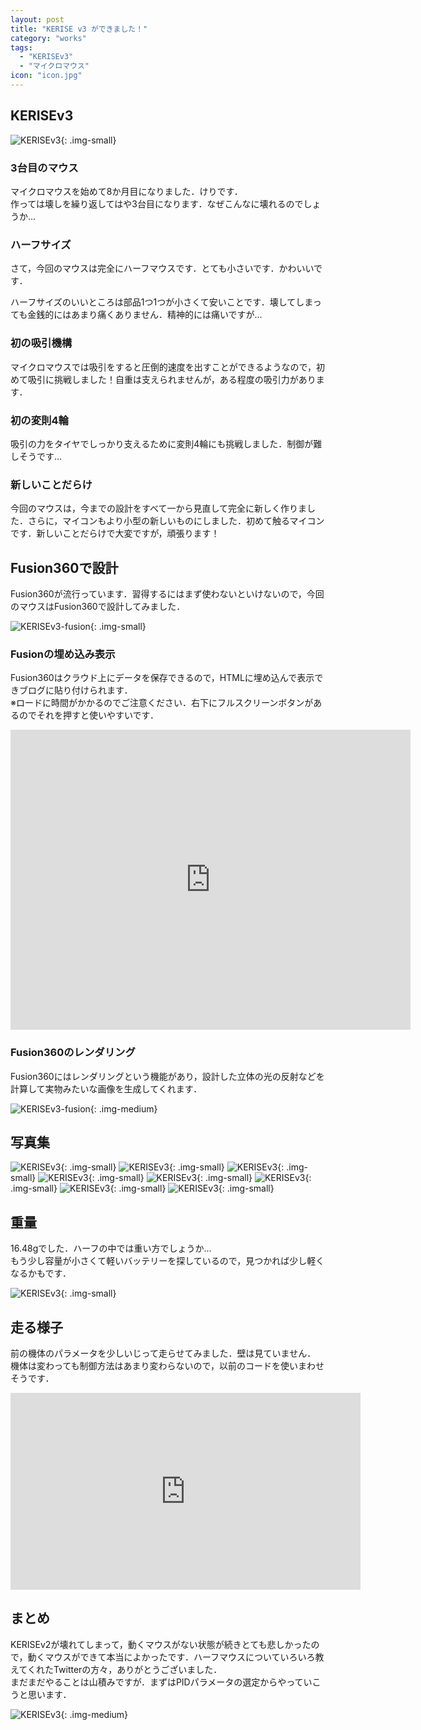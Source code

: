 ```yaml
---
layout: post
title: "KERISE v3 ができました！"
category: "works"
tags:
  - "KERISEv3"
  - "マイクロマウス"
icon: "icon.jpg"
---
```


## KERISEv3

![KERISEv3](kerisev3-front-side.jpg){: .img-small}

### 3台目のマウス

マイクロマウスを始めて8か月目になりました．けりです．  
作っては壊しを繰り返してはや3台目になります．なぜこんなに壊れるのでしょうか...

### ハーフサイズ

さて，今回のマウスは完全にハーフマウスです．とても小さいです．かわいいです．

ハーフサイズのいいところは部品1つ1つが小さくて安いことです．壊してしまっても金銭的にはあまり痛くありません．精神的には痛いですが...

### 初の吸引機構

マイクロマウスでは吸引をすると圧倒的速度を出すことができるようなので，初めて吸引に挑戦しました！自重は支えられませんが，ある程度の吸引力があります．

### 初の変則4輪

吸引の力をタイヤでしっかり支えるために変則4輪にも挑戦しました．制御が難しそうです...

### 新しいことだらけ

今回のマウスは，今までの設計をすべて一から見直して完全に新しく作りました．さらに，マイコンもより小型の新しいものにしました．初めて触るマイコンです．新しいことだらけで大変ですが，頑張ります！

## Fusion360で設計

Fusion360が流行っています．習得するにはまず使わないといけないので，今回のマウスはFusion360で設計してみました．

![KERISEv3-fusion](kerisev3-fusion.png){: .img-small}

### Fusionの埋め込み表示

Fusion360はクラウド上にデータを保存できるので，HTMLに埋め込んで表示できブログに貼り付けられます．  
※ロードに時間がかかるのでご注意ください．右下にフルスクリーンボタンがあるのでそれを押すと使いやすいです．

<div class="fusion">
<iframe src="https://myhub.autodesk360.com/ue2805ff3/shares/public/SH7f1edQT22b515c761e3ce317261c9e9ee5?mode=embed" width="640" height="480" allowfullscreen="true" webkitallowfullscreen="true" mozallowfullscreen="true"  frameborder="0"></iframe>
</div>


### Fusion360のレンダリング

Fusion360にはレンダリングという機能があり，設計した立体の光の反射などを計算して実物みたいな画像を生成してくれます．

![KERISEv3-fusion](kerisev3-rendering.png){: .img-medium}

## 写真集

![KERISEv3](kerisev3-front-side.jpg){: .img-small}
![KERISEv3](kerisev3-no-battery.jpg){: .img-small}
![KERISEv3](kerisev3-front.jpg){: .img-small}
![KERISEv3](kerisev3-back.jpg){: .img-small}
![KERISEv3](kerisev3-up.jpg){: .img-small}
![KERISEv3](kerisev3-left.jpg){: .img-small}
![KERISEv3](kerisev3-right.jpg){: .img-small}
![KERISEv3](kerisev3-coin.jpg){: .img-small}

## 重量

16.48gでした．ハーフの中では重い方でしょうか...  
もう少し容量が小さくて軽いバッテリーを探しているので，見つかれば少し軽くなるかもです．

![KERISEv3](kerisev3-weight.jpg){: .img-small}

## 走る様子

前の機体のパラメータを少しいじって走らせてみました．壁は見ていません．  
機体は変わっても制御方法はあまり変わらないので，以前のコードを使いまわせそうです．

<div class="video">
<iframe width="560" height="315" src="https://www.youtube.com/embed/p1KPrC8PSVU" frameborder="0" allowfullscreen></iframe>
</div>

## まとめ

KERISEv2が壊れてしまって，動くマウスがない状態が続きとても悲しかったので，動くマウスができて本当によかったです．ハーフマウスについていろいろ教えてくれたTwitterの方々，ありがとうございました．  
まだまだやることは山積みですが．まずはPIDパラメータの選定からやっていこうと思います．

![KERISEv3](kerisev3-hand.jpg){: .img-medium}

